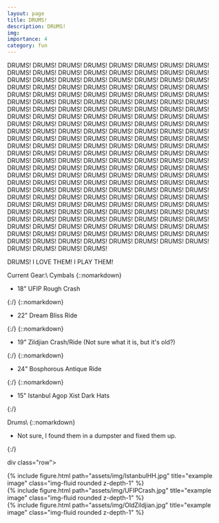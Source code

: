 ```yaml
---
layout: page
title: DRUMS!
description: DRUMS!
img:
importance: 4
category: fun
---
```


<!-- I have been playing drums since 2004. -->
DRUMS! DRUMS! DRUMS! DRUMS! DRUMS! DRUMS! DRUMS! DRUMS! DRUMS! DRUMS! DRUMS! DRUMS! DRUMS! DRUMS!
DRUMS! DRUMS! DRUMS! DRUMS! DRUMS! DRUMS! DRUMS! DRUMS! DRUMS! DRUMS! DRUMS! DRUMS! DRUMS! DRUMS!
DRUMS! DRUMS! DRUMS! DRUMS! DRUMS! DRUMS! DRUMS! DRUMS! DRUMS! DRUMS! DRUMS! DRUMS! DRUMS! DRUMS!
DRUMS! DRUMS! DRUMS! DRUMS! DRUMS! DRUMS! DRUMS! DRUMS! DRUMS! DRUMS! DRUMS! DRUMS! DRUMS! DRUMS!
DRUMS! DRUMS! DRUMS! DRUMS! DRUMS! DRUMS! DRUMS! DRUMS! DRUMS! DRUMS! DRUMS! DRUMS! DRUMS! DRUMS!
DRUMS! DRUMS! DRUMS! DRUMS! DRUMS! DRUMS! DRUMS! DRUMS! DRUMS! DRUMS! DRUMS! DRUMS! DRUMS! DRUMS!
DRUMS! DRUMS! DRUMS! DRUMS! DRUMS! DRUMS! DRUMS! DRUMS! DRUMS! DRUMS! DRUMS! DRUMS! DRUMS! DRUMS!
DRUMS! DRUMS! DRUMS! DRUMS! DRUMS! DRUMS! DRUMS! DRUMS! DRUMS! DRUMS! DRUMS! DRUMS! DRUMS! DRUMS!
DRUMS! DRUMS! DRUMS! DRUMS! DRUMS! DRUMS! DRUMS! DRUMS! DRUMS! DRUMS! DRUMS! DRUMS! DRUMS! DRUMS!
DRUMS! DRUMS! DRUMS! DRUMS! DRUMS! DRUMS! DRUMS! DRUMS! DRUMS! DRUMS! DRUMS! DRUMS! DRUMS! DRUMS!
DRUMS! DRUMS! DRUMS! DRUMS! DRUMS! DRUMS! DRUMS! DRUMS! DRUMS! DRUMS! DRUMS! DRUMS! DRUMS! DRUMS!
DRUMS! DRUMS! DRUMS! DRUMS! DRUMS! DRUMS! DRUMS! DRUMS! DRUMS! DRUMS! DRUMS! DRUMS! DRUMS! DRUMS!
DRUMS! DRUMS! DRUMS! DRUMS! DRUMS! DRUMS! DRUMS! DRUMS! DRUMS! DRUMS! DRUMS! DRUMS! DRUMS! DRUMS!
DRUMS! DRUMS! DRUMS! DRUMS! DRUMS! DRUMS! DRUMS! DRUMS! DRUMS! DRUMS! DRUMS! DRUMS! DRUMS! DRUMS!
DRUMS! DRUMS! DRUMS! DRUMS! DRUMS! DRUMS! DRUMS! DRUMS!

DRUMS! I LOVE THEM! I PLAY THEM!

Current Gear:\\
Cymbals
{::nomarkdown}<ul><li>18" UFIP Rough Crash</li></ul>{:/}
{::nomarkdown}<ul><li>22" Dream Bliss Ride</li></ul>{:/}
{::nomarkdown}<ul><li>19" Zildjian Crash/Ride (Not sure what it is, but it's old?)</li></ul>{:/}
{::nomarkdown}<ul><li>24" Bosphorous Antique Ride</li></ul>{:/}
{::nomarkdown}<ul><li>15" Istanbul Agop Xist Dark Hats </li></ul>{:/}

Drums\\
{::nomarkdown}<ul><li>Not sure, I found them in a dumpster and fixed them up. </li></ul>{:/}

div class="row">
    <div class="col-sm-5 mt-3 mt-md-0">
        {% include figure.html path="assets/img/IstanbulHH.jpg" title="example image" class="img-fluid rounded z-depth-1" %}
    </div>
    <div class="col-sm mt-3 mt-md-0">
        {% include figure.html path="assets/img/UFIPCrash.jpg" title="example image" class="img-fluid rounded z-depth-1" %}
    </div>
    <div class="col-sm mt-3 mt-md-0">
        {% include figure.html path="assets/img/OldZildjian.jpg" title="example image" class="img-fluid rounded z-depth-1" %}
    </div>
</div>